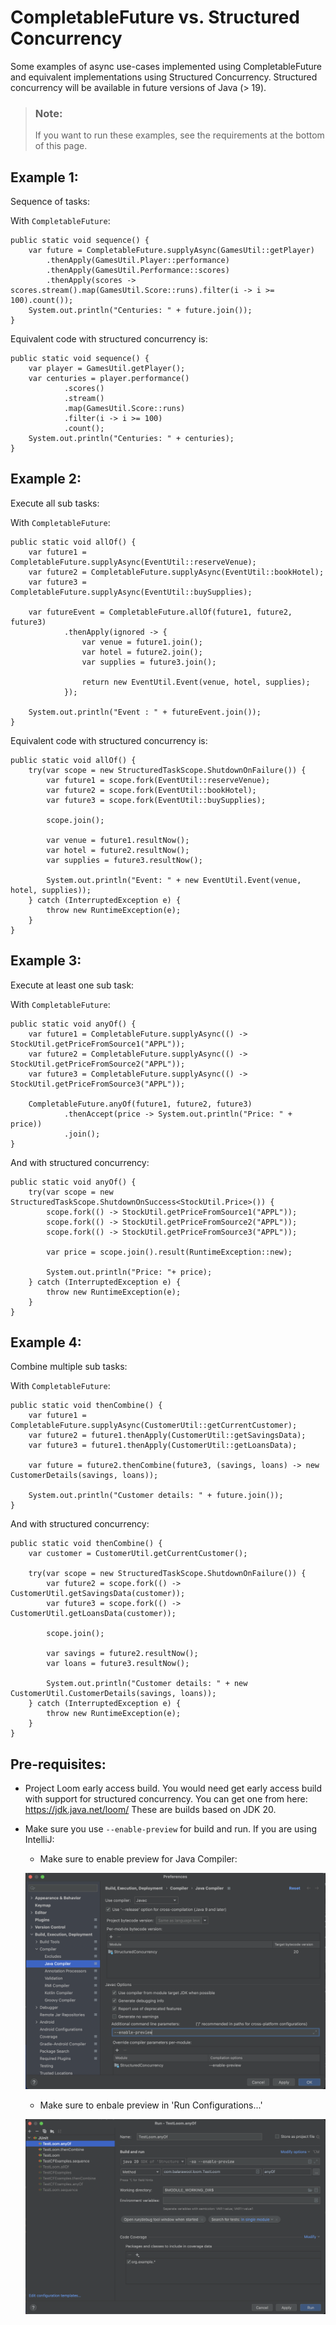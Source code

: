 # CompletableFuture vs. Structured Concurrency

Some examples of async use-cases implemented using CompletableFuture and equivalent implementations using Structured Concurrency.
Structured concurrency will be available in future versions of Java (> 19).

> ### Note:
> If you want to run these examples, see the requirements at the bottom of this page.

## Example 1:
Sequence of tasks:

With ``CompletableFuture``:

    public static void sequence() {
        var future = CompletableFuture.supplyAsync(GamesUtil::getPlayer)
            .thenApply(GamesUtil.Player::performance)
            .thenApply(GamesUtil.Performance::scores)
            .thenApply(scores -> scores.stream().map(GamesUtil.Score::runs).filter(i -> i >= 100).count());
        System.out.println("Centuries: " + future.join());
    }

Equivalent code with structured concurrency is:

    public static void sequence() {
        var player = GamesUtil.getPlayer();
        var centuries = player.performance()
                .scores()
                .stream()
                .map(GamesUtil.Score::runs)
                .filter(i -> i >= 100)
                .count();
        System.out.println("Centuries: " + centuries);
    }


## Example 2:
Execute all sub tasks:

With ``CompletableFuture``:

    public static void allOf() {
        var future1 = CompletableFuture.supplyAsync(EventUtil::reserveVenue);
        var future2 = CompletableFuture.supplyAsync(EventUtil::bookHotel);
        var future3 = CompletableFuture.supplyAsync(EventUtil::buySupplies);

        var futureEvent = CompletableFuture.allOf(future1, future2, future3)
                .thenApply(ignored -> {
                    var venue = future1.join();
                    var hotel = future2.join();
                    var supplies = future3.join();

                    return new EventUtil.Event(venue, hotel, supplies);
                });

        System.out.println("Event : " + futureEvent.join());
    }

Equivalent code with structured concurrency is:

    public static void allOf() {
        try(var scope = new StructuredTaskScope.ShutdownOnFailure()) {
            var future1 = scope.fork(EventUtil::reserveVenue);
            var future2 = scope.fork(EventUtil::bookHotel);
            var future3 = scope.fork(EventUtil::buySupplies);

            scope.join();

            var venue = future1.resultNow();
            var hotel = future2.resultNow();
            var supplies = future3.resultNow();

            System.out.println("Event: " + new EventUtil.Event(venue, hotel, supplies));
        } catch (InterruptedException e) {
            throw new RuntimeException(e);
        }
    }


## Example 3:
Execute at least one sub task:

With ``CompletableFuture``:

    public static void anyOf() {
        var future1 = CompletableFuture.supplyAsync(() -> StockUtil.getPriceFromSource1("APPL"));
        var future2 = CompletableFuture.supplyAsync(() -> StockUtil.getPriceFromSource2("APPL"));
        var future3 = CompletableFuture.supplyAsync(() -> StockUtil.getPriceFromSource3("APPL"));

        CompletableFuture.anyOf(future1, future2, future3)
                .thenAccept(price -> System.out.println("Price: " + price))
                .join();
    }

And with structured concurrency:

    public static void anyOf() {
        try(var scope = new StructuredTaskScope.ShutdownOnSuccess<StockUtil.Price>()) {
            scope.fork(() -> StockUtil.getPriceFromSource1("APPL"));
            scope.fork(() -> StockUtil.getPriceFromSource2("APPL"));
            scope.fork(() -> StockUtil.getPriceFromSource3("APPL"));

            var price = scope.join().result(RuntimeException::new);

            System.out.println("Price: "+ price);
        } catch (InterruptedException e) {
            throw new RuntimeException(e);
        }
    }

## Example 4:
Combine multiple sub tasks:

With ``CompletableFuture``:

    public static void thenCombine() {
        var future1 = CompletableFuture.supplyAsync(CustomerUtil::getCurrentCustomer);
        var future2 = future1.thenApply(CustomerUtil::getSavingsData);
        var future3 = future1.thenApply(CustomerUtil::getLoansData);

        var future = future2.thenCombine(future3, (savings, loans) -> new CustomerDetails(savings, loans));

        System.out.println("Customer details: " + future.join());
    }

And with structured concurrency:

    public static void thenCombine() {
        var customer = CustomerUtil.getCurrentCustomer();

        try(var scope = new StructuredTaskScope.ShutdownOnFailure()) {
            var future2 = scope.fork(() -> CustomerUtil.getSavingsData(customer));
            var future3 = scope.fork(() -> CustomerUtil.getLoansData(customer));

            scope.join();

            var savings = future2.resultNow();
            var loans = future3.resultNow();

            System.out.println("Customer details: " + new CustomerUtil.CustomerDetails(savings, loans));
        } catch (InterruptedException e) {
            throw new RuntimeException(e);
        }
    }

## Pre-requisites:

- Project Loom early access build.
You would need get early access build with support for structured concurrency.
You can get one from here: https://jdk.java.net/loom/
These are builds based on JDK 20.

- Make sure you use ``--enable-preview`` for build and run.
If you are using IntelliJ:
    - Make sure to enable preview for Java Compiler:
  
  ![Java Compiler Settings](./images/java_compiler_settings.png)
    - Make sure to enbale preview in 'Run Configurations...'
  
  ![Run Configurations Settings](./images/run_configurations_settings.png)

